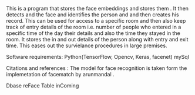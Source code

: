 This is a program that stores the face embeddings and stores them . It then detects and the face and identifies the person and and then creates his record. This can be used for access to a specific room and then also keep track of entry details of the room i.e. number of people who entered in a specific time  of the day their details and also the time they stayed in the room.  It stores the in and out details of the person along with entry and exit time. This eases out the survielance procedures in large premises.





Software requirements:
Python(TensorFlow, Opencv, Keras, facenet)
mySql

Citations and references :
The model for face recognition is taken form the implemetation of facematch by arunmandal .

Dbase reFace
Table inComing
